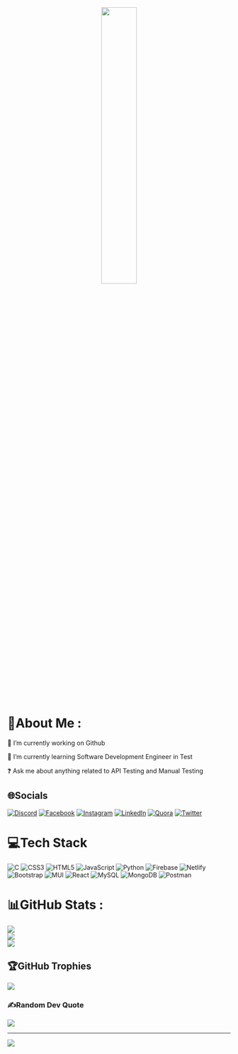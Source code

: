 <div align="center">
<img src="https://i.ibb.co/d4zz8Dw/nni.jpg" align="center"  style="width:40%" style="height:20%"/>
</div>  
  
# 💫About Me :
🔭 I’m currently working on Github

🌱 I’m currently learning Software Development Engineer in Test

❓ Ask me about anything related to API Testing and Manual Testing

## 🌐Socials
[![Discord](https://img.shields.io/badge/Discord-%237289DA.svg?logo=discord&logoColor=white)](htttps://discord.gg/Nirnoy#8314) [![Facebook](https://img.shields.io/badge/Facebook-%231877F2.svg?logo=Facebook&logoColor=white)](https://facebook.com/www.facebook.com/muhayminulnirnoy) [![Instagram](https://img.shields.io/badge/Instagram-%23E4405F.svg?logo=Instagram&logoColor=white)](https://instagram.com/www.instagram.com/mr_nirnoy/) [![LinkedIn](https://img.shields.io/badge/LinkedIn-%230077B5.svg?logo=linkedin&logoColor=white)](https://linkedin.com/in/linkedin.com/in/muhayminul-nirnoy) [![Quora](https://img.shields.io/badge/Quora-%23B92B27.svg?logo=Quora&logoColor=white)](https://quora.com/profile/www.quora.com/profile/Muhaiminul-Nirnoy) [![Twitter](https://img.shields.io/badge/Twitter-%231DA1F2.svg?logo=Twitter&logoColor=white)](https://twitter.com/https://twitter.com/nirnoy0) 

# 💻Tech Stack
![C](https://img.shields.io/badge/c-%2300599C.svg?style=plastic&logo=c&logoColor=white) ![CSS3](https://img.shields.io/badge/css3-%231572B6.svg?style=plastic&logo=css3&logoColor=white) ![HTML5](https://img.shields.io/badge/html5-%23E34F26.svg?style=plastic&logo=html5&logoColor=white) ![JavaScript](https://img.shields.io/badge/javascript-%23323330.svg?style=plastic&logo=javascript&logoColor=%23F7DF1E) ![Python](https://img.shields.io/badge/python-3670A0?style=plastic&logo=python&logoColor=ffdd54) ![Firebase](https://img.shields.io/badge/firebase-%23039BE5.svg?style=plastic&logo=firebase) ![Netlify](https://img.shields.io/badge/netlify-%23000000.svg?style=plastic&logo=netlify&logoColor=#00C7B7) ![Bootstrap](https://img.shields.io/badge/bootstrap-%23563D7C.svg?style=plastic&logo=bootstrap&logoColor=white) ![MUI](https://img.shields.io/badge/MUI-%230081CB.svg?style=plastic&logo=material-ui&logoColor=white) ![React](https://img.shields.io/badge/react-%2320232a.svg?style=plastic&logo=react&logoColor=%2361DAFB) ![MySQL](https://img.shields.io/badge/mysql-%2300f.svg?style=plastic&logo=mysql&logoColor=white) ![MongoDB](https://img.shields.io/badge/MongoDB-%234ea94b.svg?style=plastic&logo=mongodb&logoColor=white) ![Postman](https://img.shields.io/badge/Postman-FF6C37?style=plastic&logo=postman&logoColor=white)
# 📊GitHub Stats :
![](https://github-readme-stats.vercel.app/api?username=nirnoy0&theme=dark&hide_border=true&include_all_commits=true&count_private=true)<br/>
![](https://github-readme-streak-stats.herokuapp.com/?user=nirnoy0&theme=dark&hide_border=true)<br/>
![](https://github-readme-stats.vercel.app/api/top-langs/?username=nirnoy0&theme=dark&hide_border=true&include_all_commits=true&count_private=true&layout=compact)

## 🏆GitHub Trophies
![](https://github-profile-trophy.vercel.app/?username=nirnoy0&theme=monokai&no-frame=true&no-bg=true&margin-w=4)

### ✍️Random Dev Quote
![](https://quotes-github-readme.vercel.app/api?type=horizontal&theme=dark)

---
[![](https://visitcount.itsvg.in/api?id=nirnoy0&icon=0&color=9)](https://visitcount.itsvg.in)
